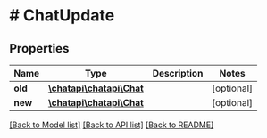 # # ChatUpdate

## Properties

Name | Type | Description | Notes
------------ | ------------- | ------------- | -------------
**old** | [**\chatapi\chatapi\Chat**](Chat.md) |  | [optional] 
**new** | [**\chatapi\chatapi\Chat**](Chat.md) |  | [optional] 

[[Back to Model list]](../../README.md#documentation-for-models) [[Back to API list]](../../README.md#documentation-for-api-endpoints) [[Back to README]](../../README.md)


